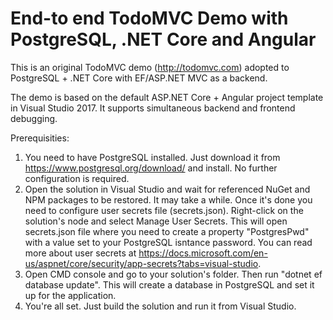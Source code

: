 # End-to end TodoMVC Demo with PostgreSQL, .NET Core and Angular
This is an original TodoMVC demo (http://todomvc.com) adopted to PostgreSQL + .NET Core with EF/ASP.NET MVC as a backend.

The demo is based on the default ASP.NET Core + Angular project template in Visual Studio 2017. It supports simultaneous backend and frontend debugging.

Prerequisities:
1. You need to have PostgreSQL installed. Just download it from https://www.postgresql.org/download/ and install. No further configuration is required.
2. Open the solution in Visual Studio and wait for referenced NuGet and NPM packages to be restored. It may take a while. Once it's done you need to configure user secrets file (secrets.json). Right-click on the solution's node and select Manage User Secrets. This will open secrets.json file where you need to create a property "PostgresPwd" with a value set to your PostgreSQL isntance password. You can read more about user secrets at https://docs.microsoft.com/en-us/aspnet/core/security/app-secrets?tabs=visual-studio.
3. Open CMD console and go to your solution's folder. Then run "dotnet ef database update". This will create a database in PostgreSQL and set it up for the application.
4. You're all set. Just build the solution and run it from Visual Studio.
